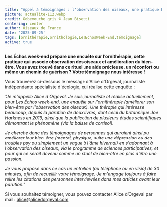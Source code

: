 ```yaml
---
title: "Appel à témoignages : l'observation des oiseaux, une pratique Bien-Être ?"
picture: actualite-112.webp
credit: Gobemouche gris © Jean Bisetti
centering: center
author: Oiseaux de France
date: '2025-09-25'
tags: [ornithérapie,ornithologie,LesEchosWeek-End,témoignage]
active: true
---
```

**Les Échos week-end prépare une enquête sur l’ornithérapie, cette pratique qui associe observation des oiseaux et amélioration du bien-être. Vous avez trouvé dans ce rituel une aide précieuse, un réconfort ou même un chemin de guérison ? Votre témoignage nous intéresse !**

Vous trouverez ci-dessous le message d'Alice d'Orgeval, journaliste indépendante spécialiste d'écologie, qui réalise cette enquête : 

*"Je m'appelle Alice d'Orgeval. Je suis journaliste et réalise actuellement, pour Les Échos week-end, une enquête sur l'ornithérapie (améliorer son bien-être par l'observation des oiseaux). Une thérapie qui intéresse beaucoup, depuis la parution de deux livres, dont celui du britannique Joe Harkness en 2019, ainsi que la publication de plusieurs études scientifiques démontrant le phénomène (via la baisse de cortisol).* 

*Je cherche donc des témoignages de personnes qui auraient ainsi pu améliorer leur bien-être (mental, physique, suite une dépression ou des troubles psy ou simplement un vague à l'âme hivernal) en s'adonnant à l'observation des oiseaux, via le programme de sciences participatives, et pour qui ce serait devenu comme un rituel de bien-être en plus d'être une passion.* 

*Je vous propose dans ce cas un entretien (au téléphone ou en visio) de 30 minutes, afin de recueillir votre témoignage. Je m'engage toujours à faire relire les citations des personnes interviewées dans mes articles avant leur parution."* 

Si vous souhaitez témoigner, vous pouvez contacter Alice d’Orgeval par mail : [alice@alicedorgeval.com](mailto:alice@alicedorgeval.com) 
